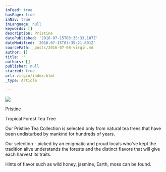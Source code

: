 ```yaml
---
inFeed: true
hasPage: true
inNav: true
inLanguage: null
keywords: []
description: Pristine
datePublished: '2016-07-15T03:35:33.107Z'
dateModified: '2016-07-15T03:35:21.801Z'
sourcePath: _posts/2016-07-08-virgin.md
author: []
title: ''
authors: []
publisher: null
starred: true
url: virgin/index.html
_type: Article

---
```

![](https://the-grid-user-content.s3-us-west-2.amazonaws.com/6c8e6756-9608-498d-8b79-5f725e36f0f6.jpg)

Pristine

Tropical Forest Tea Tree

Our Pristine Tea Collection is selected only from natural tea trees that have been undisturbed by mankind for hundreds of years.

Our selection - picked by an enigmatic and proud locals who've kept the tradition alive understands the forests and the distinct flavors that will give each harvest its traits.

Hints of flavor such as wild honey, jasmine, Earth, moss can be found.
